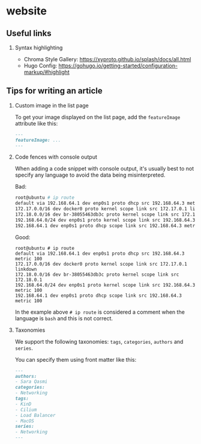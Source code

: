 # website

## Useful links

1. Syntax highlighting

    - Chroma Style Gallery: https://xyproto.github.io/splash/docs/all.html
    - Hugo Config: https://gohugo.io/getting-started/configuration-markup/#highlight

## Tips for writing an article

1. Custom image in the list page

    To get your image displayed on the list page, add the `featureImage` attribute like this:

    ```md
    ---
    featureImage: ...
    ---
    ```

1. Code fences with console output

    When adding a code snippet with console output, it's usually best to not specify any language to avoid the data being misinterpreted.

    Bad:
    ```bash
    root@ubuntu # ip route
    default via 192.168.64.1 dev enp0s1 proto dhcp src 192.168.64.3 metric 100
    172.17.0.0/16 dev docker0 proto kernel scope link src 172.17.0.1 linkdown
    172.18.0.0/16 dev br-38055463db3c proto kernel scope link src 172.18.0.1
    192.168.64.0/24 dev enp0s1 proto kernel scope link src 192.168.64.3 metric 100
    192.168.64.1 dev enp0s1 proto dhcp scope link src 192.168.64.3 metric 100
    ```

    Good:
    ```
    root@ubuntu # ip route
    default via 192.168.64.1 dev enp0s1 proto dhcp src 192.168.64.3 metric 100
    172.17.0.0/16 dev docker0 proto kernel scope link src 172.17.0.1 linkdown
    172.18.0.0/16 dev br-38055463db3c proto kernel scope link src 172.18.0.1
    192.168.64.0/24 dev enp0s1 proto kernel scope link src 192.168.64.3 metric 100
    192.168.64.1 dev enp0s1 proto dhcp scope link src 192.168.64.3 metric 100
    ```
    
    In the example above `# ip route` is considered a comment when the language is `bash` and this is not correct.

2. Taxonomies

    We support the following taxonomies: `tags`, `categories`, `authors` and `series`.

    You can specify them using front matter like this:

    ```md
    ---
    authors:
    - Sara Qasmi
    categories:
    - Networking
    tags:
    - KinD
    - Cilium
    - Load Balancer
    - MacOS
    series:
    - Networking
    ---
    ```
